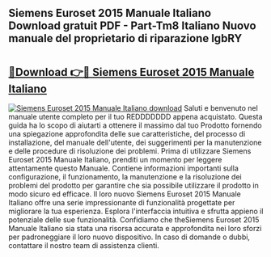 ## Siemens Euroset 2015 Manuale Italiano Download gratuit PDF - Part-Tm8 Italiano Nuovo manuale del proprietario di riparazione lgbRY

# <h2><a href="http://dfduvt.blite.top/?on=Siemens+Euroset+2015+Manuale+Italiano">🔗Download 👉🔴 Siemens Euroset 2015 Manuale Italiano</a></h2>

[![Siemens Euroset 2015 Manuale Italiano download](https://i.imgur.com/lujVjoI.png)](http://dfduvt.blite.top/?on=Siemens+Euroset+2015+Manuale+Italiano)
Saluti e benvenuto nel manuale utente completo per il tuo REDDDDDDD appena acquistato. Questa guida ha lo scopo di aiutarti a ottenere il massimo dal tuo Prodotto fornendo una spiegazione approfondita delle sue caratteristiche, del processo di installazione, del manuale dell'utente, dei suggerimenti per la manutenzione e delle procedure di risoluzione dei problemi. Prima di utilizzare Siemens Euroset 2015 Manuale Italiano, prenditi un momento per leggere attentamente questo Manuale. Contiene informazioni importanti sulla configurazione, il funzionamento, la manutenzione e la risoluzione dei problemi del prodotto per garantire che sia possibile utilizzare il prodotto in modo sicuro ed efficace. Il loro nuovo Siemens Euroset 2015 Manuale Italiano offre una serie impressionante di funzionalità progettate per migliorare la tua esperienza. Esplora l'interfaccia intuitiva e sfrutta appieno il potenziale delle sue funzionalità. Confidiamo che theSiemens Euroset 2015 Manuale Italiano sia stata una risorsa accurata e approfondita nei loro sforzi per padroneggiare il loro nuovo dispositivo. In caso di domande o dubbi, contattare il nostro team di assistenza clienti.
